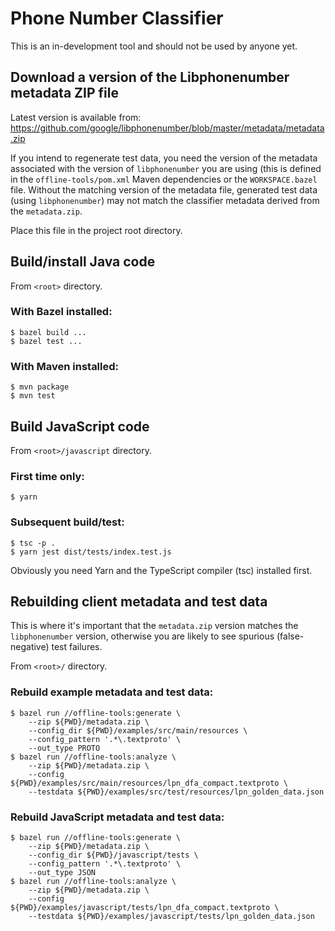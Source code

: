 # Phone Number Classifier

This is an in-development tool and should not be used by anyone yet.

## Download a version of the Libphonenumber metadata ZIP file

Latest version is available from:
https://github.com/google/libphonenumber/blob/master/metadata/metadata.zip

If you intend to regenerate test data, you need the version of the metadata associated with the version of `libphonenumber` you are using (this is defined in the `offline-tools/pom.xml` Maven dependencies or the `WORKSPACE.bazel` file. Without the matching version of the metadata file, generated test data (using `libphonenumber`) may not match the classifier metadata derived from the `metadata.zip`.

Place this file in the project root directory.

## Build/install Java code

From `<root>` directory.

### With Bazel installed:

```shell
$ bazel build ...
$ bazel test ...
```

### With Maven installed:

```shell
$ mvn package
$ mvn test
```

## Build JavaScript code

From `<root>/javascript` directory.

### First time only:

```shell
$ yarn
```

### Subsequent build/test:

```shell
$ tsc -p .
$ yarn jest dist/tests/index.test.js
```

Obviously you need Yarn and the TypeScript compiler (tsc) installed first.

## Rebuilding client metadata and test data

This is where it's important that the `metadata.zip` version matches the `libphonenumber` version, otherwise you are likely to see spurious (false-negative) test failures.

From `<root>/` directory.

### Rebuild example metadata and test data:

```shell
$ bazel run //offline-tools:generate \
    --zip ${PWD}/metadata.zip \
    --config_dir ${PWD}/examples/src/main/resources \
    --config_pattern '.*\.textproto' \
    --out_type PROTO
$ bazel run //offline-tools:analyze \
    --zip ${PWD}/metadata.zip \
    --config ${PWD}/examples/src/main/resources/lpn_dfa_compact.textproto \
    --testdata ${PWD}/examples/src/test/resources/lpn_golden_data.json
```

### Rebuild JavaScript metadata and test data:

```shell
$ bazel run //offline-tools:generate \
    --zip ${PWD}/metadata.zip \
    --config_dir ${PWD}/javascript/tests \
    --config_pattern '.*\.textproto' \
    --out_type JSON
$ bazel run //offline-tools:analyze \
    --zip ${PWD}/metadata.zip \
    --config ${PWD}/examples/javascript/tests/lpn_dfa_compact.textproto \
    --testdata ${PWD}/examples/javascript/tests/lpn_golden_data.json
```
